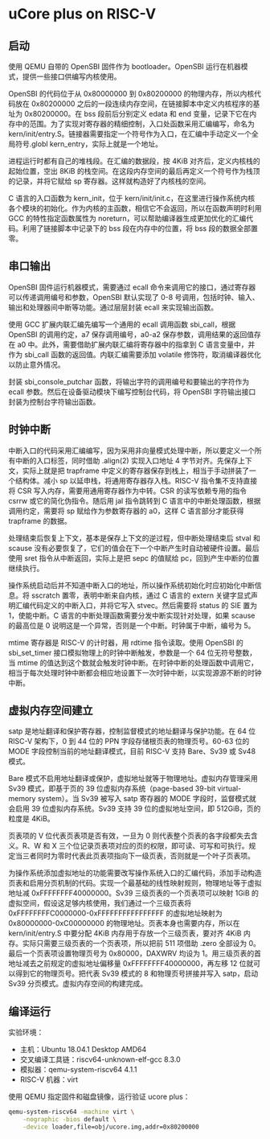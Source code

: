 # uCore plus on RISC-V

## 启动

使用 QEMU 自带的 OpenSBI 固件作为 bootloader。OpenSBI 运行在机器模式，提供一些接口供编写内核使用。

OpenSBI 的代码位于从 0x80000000 到 0x80200000 的物理内存，所以内核代码放在 0x80200000 之后的一段连续内存空间，在链接脚本中定义内核程序的基址为 0x80200000。在 bss 段前后分别定义 edata 和 end 变量，记录下它在内存中的范围。为了实现对寄存器的精细控制，入口处函数采用汇编编写，命名为 kern/init/entry.S。链接器需要指定一个符号作为入口，在汇编中手动定义一个全局符号.globl kern\_entry，实际上就是一个地址。

进程运行时都有自己的堆栈段。在汇编的数据段，按 4KiB 对齐后，定义内核栈的起始位置，空出 8KiB 的栈空间。在这段内存空间的最后再定义一个符号作为栈顶的记录，并将它赋给 sp 寄存器。这样就构造好了内核栈的空间。

C 语言的入口函数为 kern\_init，位于 kern/init/init.c，在这里进行操作系统内核各个模块的初始化。作为内核的主函数，相信它不会返回，所以在函数声明时利用 GCC 的特性指定函数属性为 noreturn，可以帮助编译器生成更加优化的汇编代码。利用了链接脚本中记录下的 bss 段在内存中的位置，将 bss 段的数据全部置零。

## 串口输出

OpenSBI 固件运行机器模式，需要通过 ecall 命令来调用它的接口，通过寄存器可以传递调用编号和参数，OpenSBI 默认实现了 0-8 号调用，包括时钟、输入、输出和处理器间中断等功能。通过层层封装 ecall 来实现输出函数。

使用 GCC 扩展内联汇编先编写一个通用的 ecall 调用函数 sbi\_call，根据 OpenSBI 的调用约定，a7 保存调用编号，a0-a2 保存参数，调用结果的返回值存在 a0 中。此外，需要借助扩展内联汇编将寄存器中的指拿到 C 语言变量中，并作为 sbi\_call 函数的返回值。内联汇编需要添加 volatile 修饰符，取消编译器优化以防止意外情况。

封装 sbi\_console\_putchar 函数，将输出字符的调用编号和要输出的字符作为 ecall 参数。然后在设备驱动模块下编写控制台代码，将 OpenSBI 字符输出接口封装为控制台字符输出函数。

## 时钟中断

中断入口的代码采用汇编编写，因为采用非向量模式处理中断，所以要定义一个所有中断的入口标签，同时借助 .align(2) 实现入口地址 4 字节对齐。先保存上下文，实际上就是把 trapframe 中定义的寄存器保存到栈上，相当于手动拼装了一个结构体。减小 sp 以延申栈，将通用寄存器存入栈。RISC-V 指令集不支持直接将 CSR 写入内存，需要用通用寄存器作为中转。CSR 的读写依赖专用的指令 csrrw 或它的简化伪指令。随后用 jal 指令跳转到 C 语言中的中断处理函数，根据调用约定，需要将 sp 赋给作为参数寄存器的 a0，这样 C 语言部分才能获得 trapframe 的数据。

处理结束后恢复上下文，基本是保存上下文的逆过程，但中断处理结束后 stval 和 scause 没有必要恢复了，它们的值会在下一个中断产生时自动被硬件设置。最后使用 sret 指令从中断返回，实际上是把 sepc 的值赋给 pc，回到产生中断的位置继续执行。

操作系统启动后并不知道中断入口的地址，所以操作系统初始化时应初始化中断信息。将 sscratch 置零，表明中断来自内核，通过 C 语言的 extern 关键字显式声明汇编代码定义的中断入口，并将它写入 stvec。然后需要将 status 的 SIE 置为 1，使能中断。C 语言的中断处理函数需要分发中断实现针对处理，如果 scause 的最高位是 0 说明这是一个异常，否则是一个中断。时钟属于中断，编号为 5。

mtime 寄存器是 RISC-V 的计时器，用 rdtime 指令读取。使用 OpenSBI 的 sbi\_set\_timer 接口模拟物理上的时钟中断触发，参数是一个 64 位无符号整数，当 mtime 的值达到这个数就会触发时钟中断。在时钟中断的处理函数中调用它，相当于每次处理时钟中断都会相应地设置下一次时钟中断，以实现源源不断的时钟中断。

## 虚拟内存空间建立

satp 是地址翻译和保护寄存器，控制监督模式的地址翻译与保护功能。在 64 位 RISC-V 架构下，0 到 44 位的 PPN 字段存储根页表的物理页号。60-63 位的 MODE 字段控制当前的地址翻译模式，目前 RISC-V 支持 Bare、Sv39 或 Sv48 模式。

Bare 模式不启用地址翻译或保护，虚拟地址就等于物理地址。虚拟内存管理采用 Sv39 模式，即基于页的 39 位虚拟内存系统（page-based 39-bit virtual-memory system）。当 Sv39 被写入 satp 寄存器的 MODE 字段时，监督模式就会启用 39 位虚拟内存系统。Sv39 支持 39 位的虚拟地址空间，即 512GiB，页的粒度是 4KiB。

页表项的 V 位代表页表项是否有效，一旦为 0 则代表整个页表的各字段都失去含义。R、W 和 X 三个位记录页表项对应的页的权限，即可读、可写和可执行。规定当三者同时为零时代表此页表项指向下一级页表，否则就是一个叶子页表项。

为操作系统添加虚拟地址的功能需要改写操作系统入口的汇编代码，添加手动构造页表和启用分页机制的代码。实现一个最基础的线性映射规则，物理地址等于虚拟地址减 0xFFFFFFFF40000000。Sv39 三级页表的一个页表项可以映射 1GiB 的虚拟空间，假设这足够内核使用，我们通过一个三级页表将 0xFFFFFFFFC0000000-0xFFFFFFFFFFFFFFFF 的虚拟地址映射为 0x80000000-0xC00000000 的物理地址。页表本身也需要内存，所以在 kern/init/entry.S 中要分配 4KiB 内存用于存放一个三级页表，要对齐 4KiB 内存。实际只需要三级页表的一个页表项，所以把前 511 项借助 .zero 全部设为 0。最后一个页表项设置物理页号为 0x80000，DAXWRV 均设为 1。用三级页表的首地址减去之前规定的虚拟地址偏移量 0xFFFFFFFF40000000，再左移 12 位就可以得到它的物理页号。把代表 Sv39 模式的 8 和物理页号拼接并写入 satp，启动 Sv39 分页模式。虚拟内存空间的构建完成。

## 编译运行

实验环境：

+ 主机：Ubuntu 18.04.1 Desktop AMD64
+ 交叉编译工具链：riscv64-unknown-elf-gcc 8.3.0
+ 模拟器：qemu-system-riscv64 4.1.1
+ RISC-V 机器：virt

使用 QEMU 指定固件和磁盘镜像，运行验证 ucore plus：

```bash
qemu-system-riscv64 -machine virt \
	-nographic -bios default \
	-device loader,file=obj/ucore.img,addr=0x80200000
```


